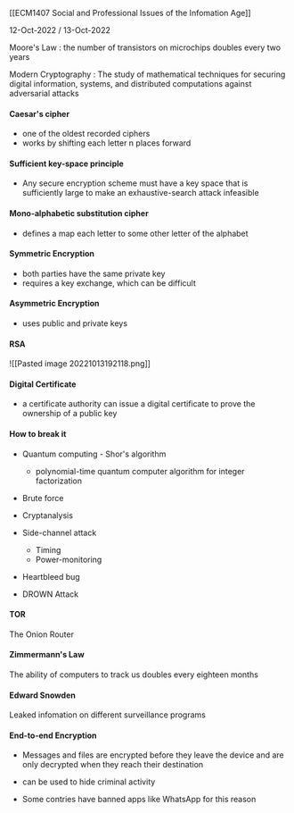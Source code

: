 [[ECM1407 Social and Professional Issues of the Infomation Age]]

12-Oct-2022 / 13-Oct-2022

Moore's Law : the number of transistors on microchips doubles every two years

Modern Cryptography : The study of mathematical techniques for securing digital information, 
systems, and distributed computations against adversarial attacks

#### Caesar's cipher

- one of the oldest recorded ciphers
- works by shifting each letter n places forward

#### Sufficient key-space principle

- Any secure encryption scheme must have a key space that is sufficiently large to make an exhaustive-search attack infeasible 

#### Mono-alphabetic substitution cipher

- defines a map each letter to some other letter of the alphabet

#### Symmetric Encryption

- both parties have the same private key
- requires a key exchange, which can be difficult

#### Asymmetric Encryption

- uses public and private keys

#### RSA

![[Pasted image 20221013192118.png]]

#### Digital Certificate

- a certificate authority can issue a digital certificate to prove the ownership of a public key

#### How to break it 

- Quantum computing - Shor's algorithm
	- polynomial-time quantum computer algorithm for integer factorization

- Brute force

- Cryptanalysis

- Side-channel attack
	- Timing
	- Power-monitoring

- Heartbleed bug

- DROWN Attack

#### TOR

The Onion Router

#### Zimmermann's Law

The ability of computers to track us doubles every eighteen months

#### Edward Snowden

Leaked infomation on different surveillance programs

#### End-to-end Encryption

- Messages and files are encrypted before they leave the device and are only decrypted when they reach their destination

- can be used to hide criminal activity

- Some contries have banned apps like WhatsApp for this reason